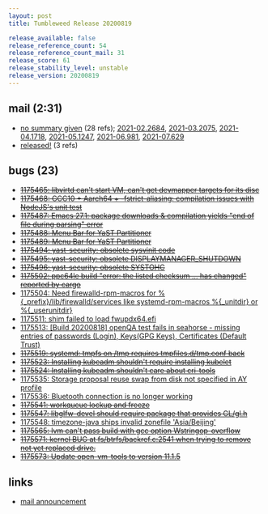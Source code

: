 ```yaml
---
layout: post
title: Tumbleweed Release 20200819

release_available: false
release_reference_count: 54
release_reference_count_mail: 31
release_score: 61
release_stability_level: unstable
release_version: 20200819
---
```


## mail (2:31)

- [no summary given](https://lists.opensuse.org/archives/list/factory@lists.opensuse.org/thread/HXAJ7SW7DPQMIIZCQIO5JJQMVQHCCPEA) (28 refs); [2021-02.2684](https://lists.opensuse.org/archives/list/factory@lists.opensuse.org/thread/HXAJ7SW7DPQMIIZCQIO5JJQMVQHCCPEA), [2021-03.2075](https://lists.opensuse.org/archives/list/factory@lists.opensuse.org/thread/HXAJ7SW7DPQMIIZCQIO5JJQMVQHCCPEA), [2021-04.1718](https://lists.opensuse.org/archives/list/factory@lists.opensuse.org/thread/HXAJ7SW7DPQMIIZCQIO5JJQMVQHCCPEA), [2021-05.1247](https://lists.opensuse.org/archives/list/factory@lists.opensuse.org/thread/HXAJ7SW7DPQMIIZCQIO5JJQMVQHCCPEA), [2021-06.981](https://lists.opensuse.org/archives/list/factory@lists.opensuse.org/thread/HXAJ7SW7DPQMIIZCQIO5JJQMVQHCCPEA), [2021-07.629](https://lists.opensuse.org/archives/list/factory@lists.opensuse.org/thread/HXAJ7SW7DPQMIIZCQIO5JJQMVQHCCPEA)
- [released!](https://lists.opensuse.org/opensuse-factory/2020-08/msg00195.html) (3 refs)

## bugs (23)

<!--more-->

- ~~[1175465: libvirtd can't start VM, can't get devmapper targets for its disc](https://bugzilla.opensuse.org/show_bug.cgi?id=1175465)~~
- ~~[1175468: GCC10 + Aarch64 + -fstrict-aliasing: compilation issues with NodeJS's unit test](https://bugzilla.opensuse.org/show_bug.cgi?id=1175468)~~
- ~~[1175487: Emacs 27.1: package downloads & compilation yields "end of file during parsing" error](https://bugzilla.opensuse.org/show_bug.cgi?id=1175487)~~
- ~~[1175488: Menu Bar for YaST Partitioner](https://bugzilla.opensuse.org/show_bug.cgi?id=1175488)~~
- ~~[1175489: Menu Bar for YaST Partitioner](https://bugzilla.opensuse.org/show_bug.cgi?id=1175489)~~
- ~~[1175494: yast-security: obsolete sysvinit code](https://bugzilla.opensuse.org/show_bug.cgi?id=1175494)~~
- ~~[1175495: yast-security: obsolete DISPLAYMANAGER_SHUTDOWN](https://bugzilla.opensuse.org/show_bug.cgi?id=1175495)~~
- ~~[1175496: yast-security: obsolete SYSTOHC](https://bugzilla.opensuse.org/show_bug.cgi?id=1175496)~~
- ~~[1175502: ppc64le build "error: the listed checksum ... has changed" reported by cargo](https://bugzilla.opensuse.org/show_bug.cgi?id=1175502)~~
- [1175504: Need firewalld-rpm-macros for %{_prefix}/lib/firewalld/services like systemd-rpm-macros %{_unitdir} or %{_userunitdir}](https://bugzilla.opensuse.org/show_bug.cgi?id=1175504)
- [1175511: shim failed to load fwupdx64.efi](https://bugzilla.opensuse.org/show_bug.cgi?id=1175511)
- [1175513: \[Build 20200818\] openQA test fails in seahorse - missing  entries of passwords (Login), Keys(GPG Keys), Certificates (Default Trust)](https://bugzilla.opensuse.org/show_bug.cgi?id=1175513)
- ~~[1175519: systemd: tmpfs on /tmp requires tmpfiles.d/tmp.conf back](https://bugzilla.opensuse.org/show_bug.cgi?id=1175519)~~
- ~~[1175523: Installing kubeadm<next> shouldn't require installing kubelet<next>](https://bugzilla.opensuse.org/show_bug.cgi?id=1175523)~~
- ~~[1175524: Installing kubeadm<next> shouldn't care about cri-tools](https://bugzilla.opensuse.org/show_bug.cgi?id=1175524)~~
- [1175535: Storage proposal reuse swap from disk not specified in AY profile](https://bugzilla.opensuse.org/show_bug.cgi?id=1175535)
- [1175536: Bluetooth connection is no longer working](https://bugzilla.opensuse.org/show_bug.cgi?id=1175536)
- ~~[1175541: workqueue lockup and freeze](https://bugzilla.opensuse.org/show_bug.cgi?id=1175541)~~
- ~~[1175547: libglfw-devel should require package that provides GL/gl.h](https://bugzilla.opensuse.org/show_bug.cgi?id=1175547)~~
- [1175548: timezone-java ships invalid zonefile 'Asia/Beijing'](https://bugzilla.opensuse.org/show_bug.cgi?id=1175548)
- ~~[1175565: lvm can't pass build with gcc option Wstringop-overflow](https://bugzilla.opensuse.org/show_bug.cgi?id=1175565)~~
- ~~[1175571: kernel BUG at fs/btrfs/backref.c:2541 when trying to remove not yet replaced drive.](https://bugzilla.opensuse.org/show_bug.cgi?id=1175571)~~
- ~~[1175573: Update open-vm-tools to version 11.1.5](https://bugzilla.opensuse.org/show_bug.cgi?id=1175573)~~



## links

- [mail announcement](https://lists.opensuse.org/archives/list/factory@lists.opensuse.org/thread/HXAJ7SW7DPQMIIZCQIO5JJQMVQHCCPEA)
